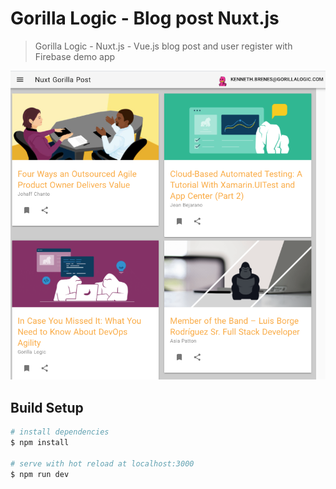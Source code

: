 # Gorilla Logic - Blog post Nuxt.js

> Gorilla Logic - Nuxt.js - Vue.js blog post and user register with Firebase demo app

![Gorilla Logic Blog post](https://raw.githubusercontent.com/kgatjens/gorilla-nuxt-blog/master/assets/gl.png)


## Build Setup

``` bash
# install dependencies
$ npm install

# serve with hot reload at localhost:3000
$ npm run dev


